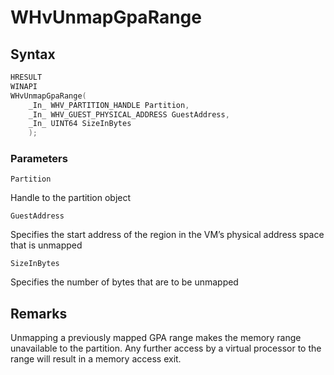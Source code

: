 # WHvUnmapGpaRange

## Syntax
```C
HRESULT
WINAPI
WHvUnmapGpaRange(
    _In_ WHV_PARTITION_HANDLE Partition,
    _In_ WHV_GUEST_PHYSICAL_ADDRESS GuestAddress,
    _In_ UINT64 SizeInBytes
    );
```
### Parameters

`Partition`

Handle to the partition object

`GuestAddress`

Specifies the start address of the region in the VM’s physical address space that is unmapped

`SizeInBytes`

Specifies the number of bytes that are to be unmapped

## Remarks

Unmapping a previously mapped GPA range makes the memory range unavailable to the partition. Any further access by a virtual processor to the range will result in a memory access exit.
